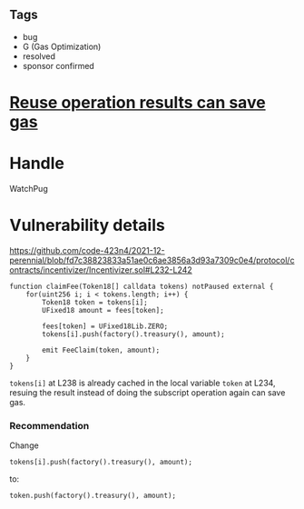 ## Tags

- bug
- G (Gas Optimization)
- resolved
- sponsor confirmed

# [Reuse operation results can save gas](https://github.com/code-423n4/2021-12-perennial-findings/issues/32) 

# Handle

WatchPug


# Vulnerability details

https://github.com/code-423n4/2021-12-perennial/blob/fd7c38823833a51ae0c6ae3856a3d93a7309c0e4/protocol/contracts/incentivizer/Incentivizer.sol#L232-L242

```solidity=232{234,238}
function claimFee(Token18[] calldata tokens) notPaused external {
    for(uint256 i; i < tokens.length; i++) {
        Token18 token = tokens[i];
        UFixed18 amount = fees[token];

        fees[token] = UFixed18Lib.ZERO;
        tokens[i].push(factory().treasury(), amount);

        emit FeeClaim(token, amount);
    }
}
```

`tokens[i]` at L238 is already cached in the local variable `token` at L234, resuing the result instead of doing the subscript operation again can save gas.

### Recommendation

Change

```solidity
tokens[i].push(factory().treasury(), amount);
```

to:

```solidity
token.push(factory().treasury(), amount);
```


